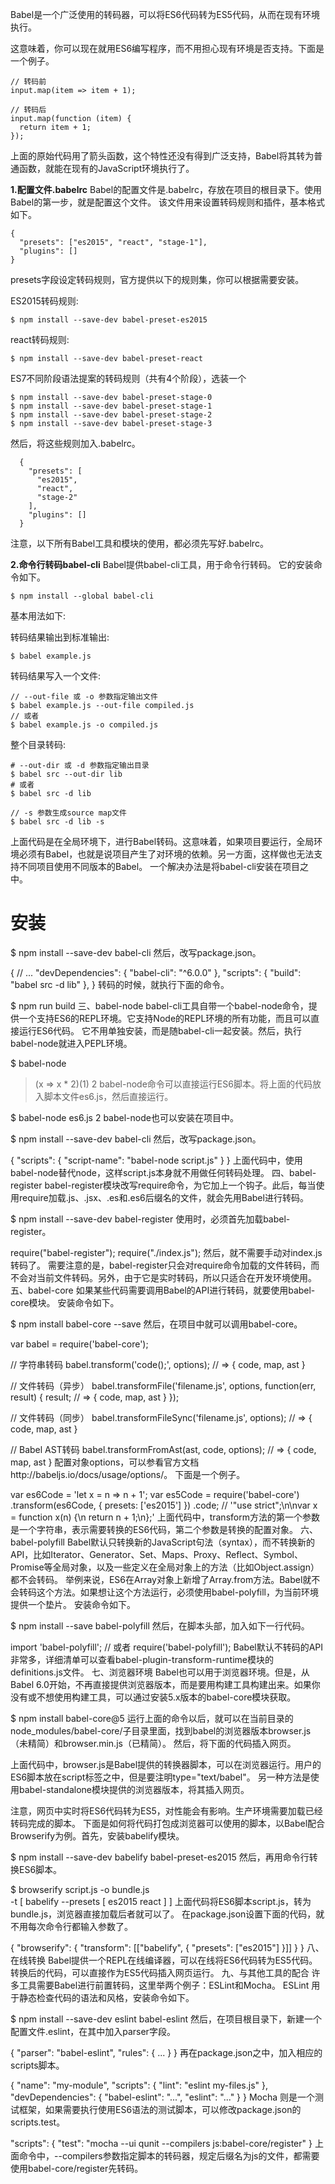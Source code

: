 Babel是一个广泛使用的转码器，可以将ES6代码转为ES5代码，从而在现有环境执行。

这意味着，你可以现在就用ES6编写程序，而不用担心现有环境是否支持。下面是一个例子。
```
// 转码前
input.map(item => item + 1);

// 转码后
input.map(function (item) {
  return item + 1;
});
```
上面的原始代码用了箭头函数，这个特性还没有得到广泛支持，Babel将其转为普通函数，就能在现有的JavaScript环境执行了。

**1.配置文件.babelrc**
Babel的配置文件是.babelrc，存放在项目的根目录下。使用Babel的第一步，就是配置这个文件。
该文件用来设置转码规则和插件，基本格式如下。
```
{
  "presets": ["es2015", "react", "stage-1"],
  "plugins": []
}
```
presets字段设定转码规则，官方提供以下的规则集，你可以根据需要安装。

ES2015转码规则:
```
$ npm install --save-dev babel-preset-es2015
```
react转码规则:
```
$ npm install --save-dev babel-preset-react
```
ES7不同阶段语法提案的转码规则（共有4个阶段），选装一个
```
$ npm install --save-dev babel-preset-stage-0
$ npm install --save-dev babel-preset-stage-1
$ npm install --save-dev babel-preset-stage-2
$ npm install --save-dev babel-preset-stage-3
```
然后，将这些规则加入.babelrc。
```
  {
    "presets": [
      "es2015",
      "react",
      "stage-2"
    ],
    "plugins": []
  }
```
注意，以下所有Babel工具和模块的使用，都必须先写好.babelrc。

**2.命令行转码babel-cli**
Babel提供babel-cli工具，用于命令行转码。
它的安装命令如下。
```
$ npm install --global babel-cli
```
基本用法如下:

转码结果输出到标准输出:
```
$ babel example.js
```
转码结果写入一个文件:
```
// --out-file 或 -o 参数指定输出文件
$ babel example.js --out-file compiled.js
// 或者
$ babel example.js -o compiled.js
```
整个目录转码:
```
# --out-dir 或 -d 参数指定输出目录
$ babel src --out-dir lib
# 或者
$ babel src -d lib

// -s 参数生成source map文件
$ babel src -d lib -s
```
上面代码是在全局环境下，进行Babel转码。这意味着，如果项目要运行，全局环境必须有Babel，也就是说项目产生了对环境的依赖。另一方面，这样做也无法支持不同项目使用不同版本的Babel。
一个解决办法是将babel-cli安装在项目之中。

# 安装
$ npm install --save-dev babel-cli
然后，改写package.json。

{
  // ...
  "devDependencies": {
    "babel-cli": "^6.0.0"
  },
  "scripts": {
    "build": "babel src -d lib"
  },
}
转码的时候，就执行下面的命令。

$ npm run build
三、babel-node
babel-cli工具自带一个babel-node命令，提供一个支持ES6的REPL环境。它支持Node的REPL环境的所有功能，而且可以直接运行ES6代码。
它不用单独安装，而是随babel-cli一起安装。然后，执行babel-node就进入PEPL环境。

$ babel-node
> (x => x * 2)(1)
2
babel-node命令可以直接运行ES6脚本。将上面的代码放入脚本文件es6.js，然后直接运行。

$ babel-node es6.js
2
babel-node也可以安装在项目中。

$ npm install --save-dev babel-cli
然后，改写package.json。

{
  "scripts": {
    "script-name": "babel-node script.js"
  }
}
上面代码中，使用babel-node替代node，这样script.js本身就不用做任何转码处理。
四、babel-register
babel-register模块改写require命令，为它加上一个钩子。此后，每当使用require加载.js、.jsx、.es和.es6后缀名的文件，就会先用Babel进行转码。

$ npm install --save-dev babel-register
使用时，必须首先加载babel-register。

require("babel-register");
require("./index.js");
然后，就不需要手动对index.js转码了。
需要注意的是，babel-register只会对require命令加载的文件转码，而不会对当前文件转码。另外，由于它是实时转码，所以只适合在开发环境使用。
五、babel-core
如果某些代码需要调用Babel的API进行转码，就要使用babel-core模块。
安装命令如下。

$ npm install babel-core --save
然后，在项目中就可以调用babel-core。

var babel = require('babel-core');

// 字符串转码
babel.transform('code();', options);
// => { code, map, ast }

// 文件转码（异步）
babel.transformFile('filename.js', options, function(err, result) {
  result; // => { code, map, ast }
});

// 文件转码（同步）
babel.transformFileSync('filename.js', options);
// => { code, map, ast }

// Babel AST转码
babel.transformFromAst(ast, code, options);
// => { code, map, ast }
配置对象options，可以参看官方文档http://babeljs.io/docs/usage/options/。
下面是一个例子。

var es6Code = 'let x = n => n + 1';
var es5Code = require('babel-core')
  .transform(es6Code, {
    presets: ['es2015']
  })
  .code;
// '"use strict";\n\nvar x = function x(n) {\n  return n + 1;\n};'
上面代码中，transform方法的第一个参数是一个字符串，表示需要转换的ES6代码，第二个参数是转换的配置对象。
六、babel-polyfill
Babel默认只转换新的JavaScript句法（syntax），而不转换新的API，比如Iterator、Generator、Set、Maps、Proxy、Reflect、Symbol、Promise等全局对象，以及一些定义在全局对象上的方法（比如Object.assign）都不会转码。
举例来说，ES6在Array对象上新增了Array.from方法。Babel就不会转码这个方法。如果想让这个方法运行，必须使用babel-polyfill，为当前环境提供一个垫片。
安装命令如下。

$ npm install --save babel-polyfill
然后，在脚本头部，加入如下一行代码。

import 'babel-polyfill';
// 或者
require('babel-polyfill');
Babel默认不转码的API非常多，详细清单可以查看babel-plugin-transform-runtime模块的definitions.js文件。
七、浏览器环境
Babel也可以用于浏览器环境。但是，从Babel 6.0开始，不再直接提供浏览器版本，而是要用构建工具构建出来。如果你没有或不想使用构建工具，可以通过安装5.x版本的babel-core模块获取。

$ npm install babel-core@5
运行上面的命令以后，就可以在当前目录的node_modules/babel-core/子目录里面，找到babel的浏览器版本browser.js（未精简）和browser.min.js（已精简）。
然后，将下面的代码插入网页。

<script src="node_modules/babel-core/browser.js"></script>
<script type="text/babel">
// Your ES6 code
</script>
上面代码中，browser.js是Babel提供的转换器脚本，可以在浏览器运行。用户的ES6脚本放在script标签之中，但是要注明type="text/babel"。
另一种方法是使用babel-standalone模块提供的浏览器版本，将其插入网页。

<script src="https://cdnjs.cloudflare.com/ajax/libs/babel-standalone/6.4.4/babel.min.js"></script>
<script type="text/babel">
// Your ES6 code
</script>
注意，网页中实时将ES6代码转为ES5，对性能会有影响。生产环境需要加载已经转码完成的脚本。
下面是如何将代码打包成浏览器可以使用的脚本，以Babel配合Browserify为例。首先，安装babelify模块。

$ npm install --save-dev babelify babel-preset-es2015
然后，再用命令行转换ES6脚本。

$  browserify script.js -o bundle.js \
  -t [ babelify --presets [ es2015 react ] ]
上面代码将ES6脚本script.js，转为bundle.js，浏览器直接加载后者就可以了。
在package.json设置下面的代码，就不用每次命令行都输入参数了。

{
  "browserify": {
    "transform": [["babelify", { "presets": ["es2015"] }]]
  }
}
八、在线转换
Babel提供一个REPL在线编译器，可以在线将ES6代码转为ES5代码。转换后的代码，可以直接作为ES5代码插入网页运行。
九、与其他工具的配合
许多工具需要Babel进行前置转码，这里举两个例子：ESLint和Mocha。
ESLint 用于静态检查代码的语法和风格，安装命令如下。

$ npm install --save-dev eslint babel-eslint
然后，在项目根目录下，新建一个配置文件.eslint，在其中加入parser字段。

{
  "parser": "babel-eslint",
  "rules": {
    ...
  }
}
再在package.json之中，加入相应的scripts脚本。

  {
    "name": "my-module",
    "scripts": {
      "lint": "eslint my-files.js"
    },
    "devDependencies": {
      "babel-eslint": "...",
      "eslint": "..."
    }
  }
Mocha 则是一个测试框架，如果需要执行使用ES6语法的测试脚本，可以修改package.json的scripts.test。

"scripts": {
  "test": "mocha --ui qunit --compilers js:babel-core/register"
}
上面命令中，--compilers参数指定脚本的转码器，规定后缀名为js的文件，都需要使用babel-core/register先转码。